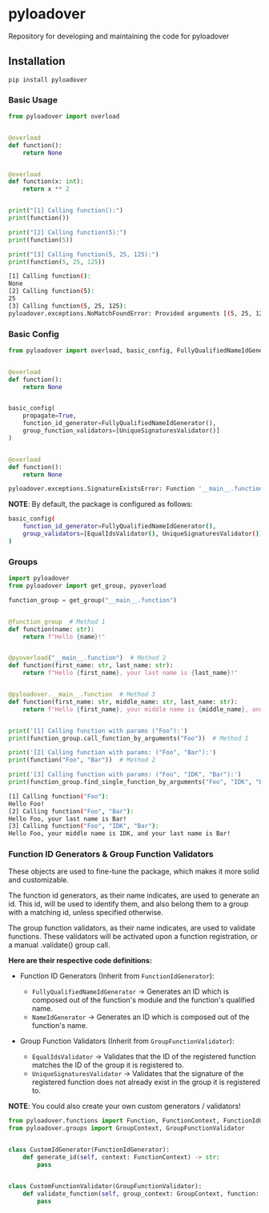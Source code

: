 # pyloadover

Repository for developing and maintaining the code for pyloadover

## Installation

```shell
pip install pyloadover
```

### Basic Usage

```python
from pyloadover import overload


@overload
def function():
    return None


@overload
def function(x: int):
    return x ** 2


print("[1] Calling function():")
print(function())

print("[2] Calling function(5):")
print(function(5))

print("[3] Calling function(5, 25, 125):")
print(function(5, 25, 125))
```

```bash
[1] Calling function():
None
[2] Calling function(5):
25
[3] Calling function(5, 25, 125):
pyloadover.exceptions.NoMatchFoundError: Provided arguments [(5, 25, 125), {}] do not match any signature in group '__main__.function'
```

### Basic Config

```python
from pyloadover import overload, basic_config, FullyQualifiedNameIdGenerator, UniqueSignaturesValidator


@overload
def function():
    return None


basic_config(
    propagate=True,
    function_id_generator=FullyQualifiedNameIdGenerator(),
    group_function_validators=[UniqueSignaturesValidator()]
)


@overload
def function():
    return None
```

```bash
pyloadover.exceptions.SignatureExistsError: Function '__main__.function' signature () already exists in group '__main__.function'
```

__NOTE__: By default, the package is configured as follows:

```bash
basic_config(
    function_id_generator=FullyQualifiedNameIdGenerator(),
    group_validators=[EqualIdsValidator(), UniqueSignaturesValidator()]
)
```

### Groups

```python
import pyloadover
from pyloadover import get_group, pyoverload

function_group = get_group("__main__.function")


@function_group  # Method 1
def function(name: str):
    return f"Hello {name}!"


@pyoverload("__main__.function")  # Method 2
def function(first_name: str, last_name: str):
    return f"Hello {first_name}, your last name is {last_name}!"


@pyloadover.__main__.function  # Method 3
def function(first_name: str, middle_name: str, last_name: str):
    return f"Hello {first_name}, your middle name is {middle_name}, and your last name is {last_name}!"


print('[1] Calling function with params ("Foo"):')
print(function_group.call_function_by_arguments("Foo"))  # Method 1

print('[2] Calling function with params: ("Foo", "Bar"):')
print(function("Foo", "Bar"))  # Method 2

print('[3] Calling function with params: ("Foo", "IDK", "Bar"):')
print(function_group.find_single_function_by_arguments("Foo", "IDK", "Bar")("Foo", "IDK", "Bar"))  # Method 3
```

```bash
[1] Calling function("Foo"):
Hello Foo!
[2] Calling function("Foo", "Bar"):
Hello Foo, your last name is Bar!
[3] Calling function("Foo", "IDK", "Bar"):
Hello Foo, your middle name is IDK, and your last name is Bar!
```

### Function ID Generators & Group Function Validators

These objects are used to fine-tune the package, which makes it more solid and customizable.

The function id generators, as their name indicates, are used to generate an id. This id, will be used to identify them,
and also belong them to a group with a matching id, unless specified otherwise.

The group function validators, as their name indicates, are used to validate functions. These validators will be
activated upon a function registration, or a manual .validate() group call.

**Here are their respective code definitions:**

* Function ID Generators (Inherit from `FunctionIdGenerator`):
    * `FullyQualifiedNameIdGenerator` -> Generates an ID which is composed out of the function's module and the
      function's qualified name.
    * `NameIdGenerator` -> Generates an ID which is composed out of the function's name.

* Group Function Validators (Inherit from `GroupFunctionValidator`):
    * `EqualIdsValidator` -> Validates that the ID of the registered function matches the ID of the group it is
      registered to.
    * `UniqueSignaturesValidator` -> Validates that the signature of the registered function does not already exist in
      the group it is registered to.

__NOTE__: You could also create your own custom generators / validators!

```python
from pyloadover.functions import Function, FunctionContext, FunctionIdGenerator
from pyloadover.groups import GroupContext, GroupFunctionValidator


class CustomIdGenerator(FunctionIdGenerator):
    def generate_id(self, context: FunctionContext) -> str:
        pass


class CustomFunctionValidator(GroupFunctionValidator):
    def validate_function(self, group_context: GroupContext, function: Function):
        pass
```